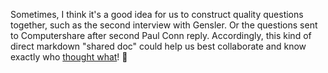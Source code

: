 Sometimes, I think it's a good idea for us to construct quality questions together, such as the second interview with Gensler. Or the questions sent to Computershare after second Paul Conn reply. Accordingly, this kind of direct markdown "shared doc" could help us best collaborate and know exactly who [thought what](https://github.com/stellar/stellar-docs/blame/44ea9ffb9957dd486091a64341fdbd84beb93d39/docs/tokens/how-to-issue-an-asset.mdx)! 🤝
